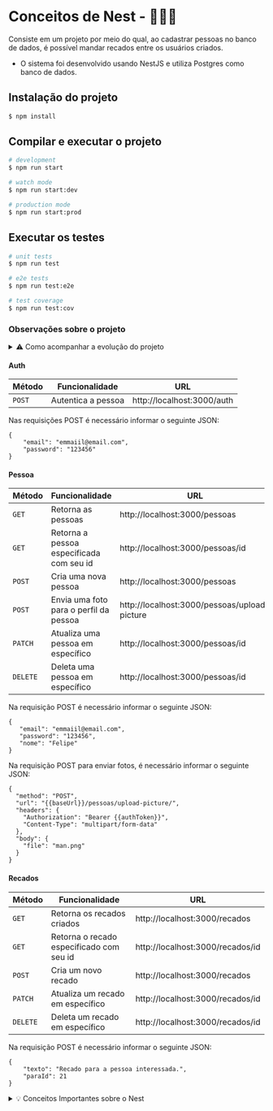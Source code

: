 # Conceitos de Nest - 👨🏻‍💻

Consiste em um projeto por meio do qual, ao cadastrar pessoas no banco de dados, é possível mandar recados entre os usuários criados.
* O sistema foi desenvolvido usando NestJS e utiliza Postgres como banco de dados.

## Instalação do projeto

```bash
$ npm install
```

## Compilar e executar o projeto

```bash
# development
$ npm run start

# watch mode
$ npm run start:dev

# production mode
$ npm run start:prod
```

## Executar os testes

```bash
# unit tests
$ npm run test

# e2e tests
$ npm run test:e2e

# test coverage
$ npm run test:cov
```


### Observações sobre o projeto

<details>
  <summary> ⚠️ Como acompanhar a evolução do projeto</summary>

a) O projeto baseia-se em uma evolução das ferramentas do Nest, em que cada etapa são adicionadas novas funcionalidades;  
b) Contudo, algumas funções são retiradas porque são colocadas apenas para entender para o que servem, não havendo necessidade de persisterem;  
c) Então, é importante acompanhar os commits feitos no projeto para entender o que está sendo feito;  
d) Há rotas, em determinados momentos do projeto, em que é necessário estar logado para poder utilizá-las;  
e) Logo, será necessário autenticar o usuário e inserir no Header dos endpoints que necessitam de Token, no campo Authorization, da seguinte forma:
```
`Bearer {token}`
```
</details>

#### Auth

| Método | Funcionalidade | URL |
|---|---|---|
| `POST` | Autentica a pessoa | http://localhost:3000/auth |

Nas requisições POST é necessário informar o seguinte JSON:

```
{
    "email": "emmaiil@email.com",
    "password": "123456"
}
```

#### Pessoa

| Método | Funcionalidade | URL |
|---|---|---|
| `GET` | Retorna as pessoas | http://localhost:3000/pessoas |
| `GET` | Retorna a pessoa especificada com seu id | http://localhost:3000/pessoas/id |
| `POST` | Cria uma nova pessoa | http://localhost:3000/pessoas |
| `POST` | Envia uma foto para o perfil da pessoa | http://localhost:3000/pessoas/upload-picture |
| `PATCH` | Atualiza uma pessoa em específico | http://localhost:3000/pessoas/id |
| `DELETE` | Deleta uma pessoa em específico | http://localhost:3000/pessoas/id |

Na requisição POST é necessário informar o seguinte JSON:
```
{
   "email": "emmaiil@email.com",
   "password": "123456",
   "nome": "Felipe"
}
```

Na requisição POST para enviar fotos, é necessário informar o seguinte JSON:
```
{
  "method": "POST",
  "url": "{{baseUrl}}/pessoas/upload-picture/",
  "headers": {
    "Authorization": "Bearer {{authToken}}",
    "Content-Type": "multipart/form-data"
  },
  "body": {
    "file": "man.png"
  }
}
```

#### Recados

| Método | Funcionalidade | URL |
|---|---|---|
| `GET` | Retorna os recados criados | http://localhost:3000/recados |
| `GET` | Retorna o recado especificado com seu id | http://localhost:3000/recados/id |
| `POST` | Cria um novo recado | http://localhost:3000/recados |
| `PATCH` | Atualiza um recado em específico | http://localhost:3000/recados/id |
| `DELETE` | Deleta um recado em específico | http://localhost:3000/recados/id |

Na requisição POST é necessário informar o seguinte JSON:
```
{
    "texto": "Recado para a pessoa interessada.",
    "paraId": 21
}
```



<details>
  <summary>💡 Conceitos Importantes sobre o Nest </summary>
  
  a) Providers: São usasdos para que você não precise instanciar manualmente as classes utilizando new. Ao invés disso, o Nest gerencia a criação e injeção dessas instâncias utilizando o sistema de injeção de dependência.  
  b) Imports: Servem para "trazer" funcionalidades de outras caixas (módulos) para dentro do módulo que você está construindo.  
  c) Exports: Permitem "compartilhar" funcionalidades do seu módulo com outras caixas (módulos).  
  d) Pipes: Pipes são como filtros que verificam ou ajustam os dados que entram no sistema antes de processá-los.  
  e) Guards: Eles são como "porteiros" que decidem quem pode ou não acessar certas partes do sistema.  
  f) Interceptors: Eles atuam como "câmeras" ou "filtros avançados" que conseguem capturar e modificar o que está indo ou voltando do sistema, antes que a resposta final chegue ao usuário.  
  
</details>



